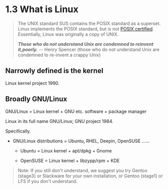 # 1.3 What is Linux

> The UNIX standard SUS contains the POSIX standard as a superset. Linux implements the POSIX standard, but is not [POSIX certified](http://get.posixcertified.ieee.org/). Essentially, Linux was originally a copy of UNIX.
> 
> _**Those who do not understand Unix are condemned to reinvent it,poorly.**_ -- Henry Spencer (those who do not understand Unix are condemned to re-invent a crappy Unix)


## Narrowly defined is the kernel

Linux kernel project 1990.

## Broadly GNU/Linux

GNU/Linux = Linux kernel + GNU etc. software + package manager

Linux in its full name GNU/Linux; GNU project 1984.

Specifically.

- GNU/Linux distributions = Ubuntu, RHEL, Deepin, OpenSUSE ......

    - Ubuntu = Linux kernel + apt/dpkg + Gnome

    - OpenSUSE = Linux kernel + libzypp/rpm + KDE

> Note: If you still don't understand, we suggest you try Gentoo (stage3) or Slackware for your own installation, or Gentoo (stage1) or LFS if you don't understand.
